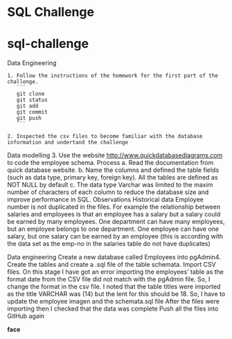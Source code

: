 # **SQL Challenge** 


# sql-challenge
Data Engineering

	1. Follow the instructions of the homework for the first part of the challenge. 
	   ```
	   git clone
	   git status
	   git add
	   git commit
	   git push
	   ```
	
	2. Inspected the csv files to become familiar with the database information and undertand the challenge 
	
	
Data modelling 
3.	Use the website http://www.quickdatabasediagrams.com to code the employee schema. 
Process 
a.	Read the documentation from quick database website.
b.	Name the columns and defined the table fields (such as data type, primary key, foreign key). All the tables are defined as NOT NULL by default 
c.	The data type Varchar was limited to the maxim number of characters of each column to reduce the database size and improve performance in SQL.
Observations 
	Historical data 
	Employee number is not duplicated in the files. For example the relationship between salaries and employees is that an employee has a salary but a salary could be earned by many employees. 
One department can have many employees, but an employee belongs to one department.
One employee can have one salary, but one salary can be earned by an employee (this is according with the data set as the emp-no in the salaries table do not have duplicates) 
  

Data engineering
		Create a new database called Employees into pgAdmin4.
		Create the tables and create a .sql file of the  table schemata.
Import CSV files. On this stage I have got an error importing the employees’ table as the format date from the CSV file did not match with the pgAdmin file. So, I change the format in the csv file.
I noted that the table titles were imported as the title VARCHAR was (14) but the lent for this should be 18. So, I have to update the employee imagen and the schemata.sql file 
After the files were importing then I checked that the data was complete
Push all the files into GitHub again

**face**



